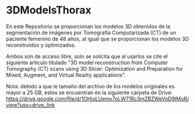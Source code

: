 # 3DModelsThorax

En este Repositorio se proporcionan los modelos 3D obtenidos de la segmentación de imágenes por Tomografía Computarizada (CT) de un paciente femenino de 48 años, al igual que se proporcionan los modelos 3D reconstruidos y optimizados. 

Ambos son de acceso libre, solo se solicita que al usarlos se cite el siguiente articulo titulado "3D model reconstruction from Computer Tomography (CT) scans using 3D Slicer: Optimization and Preparation for Mixed, Augment, and Virtual Reality applications". 

Nota: debido a que le tamaño del archivo de los modelos originales es mayor a 25 GB, estos se encuentran en la siguiente carpeta de Drive: https://drive.google.com/file/d/1OHioLUemv7oLW71Rc3mZBZWeVoD9IMuR/view?usp=drive_link 

